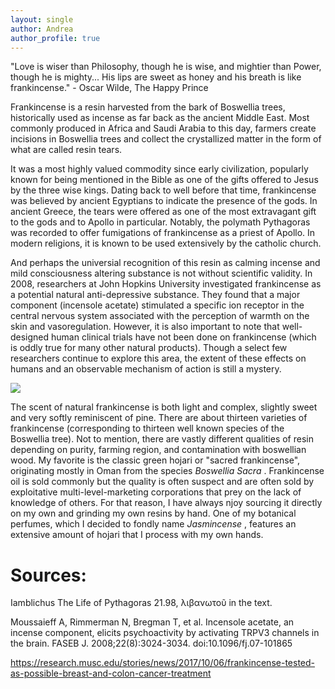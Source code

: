 ```yaml
---
layout: single
author: Andrea
author_profile: true
---
```


"Love is wiser than Philosophy, though he is wise, and mightier than Power, though he is mighty... His lips are sweet as honey and his breath is like frankincense." - Oscar Wilde, The Happy Prince

Frankincense is a resin harvested from the bark of Boswellia trees, historically used as incense as far back as the ancient Middle East. Most commonly produced in Africa and Saudi Arabia to this day, farmers create incisions in Boswellia trees and collect the crystallized matter in the form of what are called resin tears.

It was a most highly valued commodity since early civilization, popularly known for being mentioned in the Bible as one of the gifts offered to Jesus by the three wise kings. Dating back to well before that time, frankincense was believed by ancient Egyptians to indicate the presence of the gods. In ancient Greece, the tears were offered as one of the most extravagant gift to the gods and to Apollo in particular. Notably, the polymath Pythagoras was recorded to offer fumigations of frankincense as a priest of Apollo. In modern religions, it is known to be used extensively by the catholic church.

And perhaps the universial recognition of this resin as calming incense and mild consciousness altering substance is not without scientific validity. In 2008, researchers at John Hopkins University investigated frankincense as a potential natural anti-depressive substance. They found that a major component (incensole acetate) stimulated a specific ion receptor in the central nervous system associated with the perception of warmth on the skin and vasoregulation. However, it is also important to note that well-designed human clinical trials have not been done on frankincense (which is oddly true for many other natural products). Though a select few researchers continue to explore this area, the extent of these effects on humans and an observable mechanism of action is still a mystery.


![](/img/boswellia.png) 


The scent of natural frankincense is both light and complex, slightly sweet and very softly reminiscent of pine. There are about thirteen varieties of frankincense (corresponding to thirteen well known species of the Boswellia tree). Not to mention, there are vastly different qualities of resin depending on purity, farming region, and contamination with boswellian wood. My favorite is the classic green hojari or "sacred frankincense", originating mostly in Oman from the species <em> Boswellia Sacra </em> . Frankincense oil is sold commonly but the quality is often suspect and are often sold by exploitative multi-level-marketing corporations that prey on the lack of knowledge of others. For that reason, I have always njoy sourcing it directly on my own and grinding my own resins by hand. One of my botanical perfumes, which I decided to fondly name <em> Jasmincense </em>, features an extensive amount of hojari that I process with my own hands.






# Sources:
Iamblichus The Life of Pythagoras 21.98, λιβανωτοῦ in the text.

Moussaieff A, Rimmerman N, Bregman T, et al. Incensole acetate, an incense component, elicits psychoactivity by activating TRPV3 channels in the brain. FASEB J. 2008;22(8):3024-3034. doi:10.1096/fj.07-101865

https://research.musc.edu/stories/news/2017/10/06/frankincense-tested-as-possible-breast-and-colon-cancer-treatment